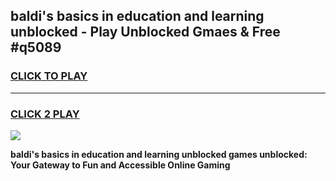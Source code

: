 
## baldi's basics in education and learning unblocked - Play Unblocked Gmaes & Free #q5089
<h3>
<a href="https://news.freeplayer.one?title=baldi's_basics_in_education_and_learning_unblocked&ref=26F">CLICK TO PLAY</a></h3>
<hr>

<h3>
<a href="https://news.freeplayer.one?title=baldi's_basics_in_education_and_learning_unblocked&ref=26F">CLICK 2 PLAY</a>
  
</h3>

<a href="https://news.freeplayer.one?title=baldi's_basics_in_education_and_learning_unblocked&ref=26F/"><img src="https://clearcache.store/games.png"></a>


**baldi's basics in education and learning unblocked games unblocked: Your Gateway to Fun and Accessible Online Gaming**
